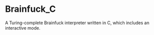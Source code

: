 # Brainfuck_C
A Turing-complete Brainfuck interpreter written in C, which includes an interactive mode. 
